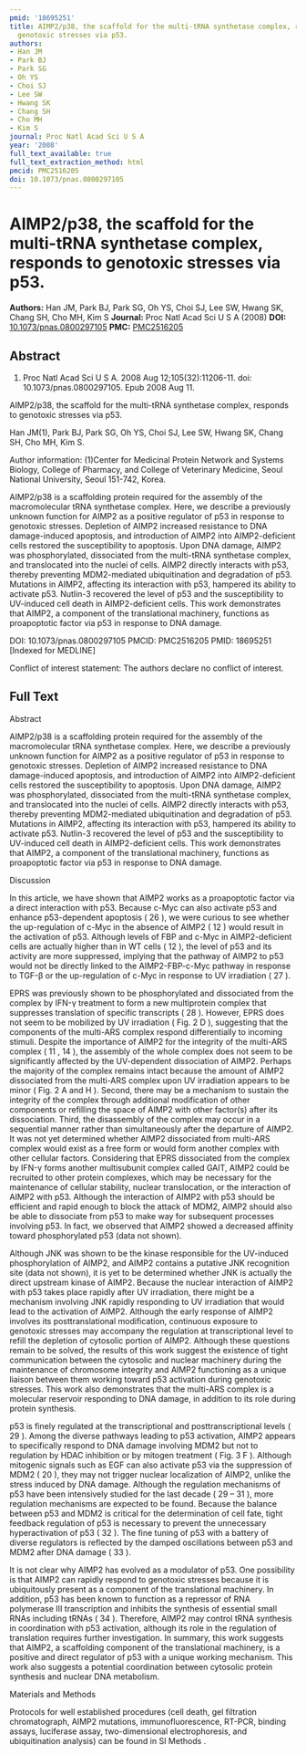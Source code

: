 ```yaml
---
pmid: '18695251'
title: AIMP2/p38, the scaffold for the multi-tRNA synthetase complex, responds to
  genotoxic stresses via p53.
authors:
- Han JM
- Park BJ
- Park SG
- Oh YS
- Choi SJ
- Lee SW
- Hwang SK
- Chang SH
- Cho MH
- Kim S
journal: Proc Natl Acad Sci U S A
year: '2008'
full_text_available: true
full_text_extraction_method: html
pmcid: PMC2516205
doi: 10.1073/pnas.0800297105
---
```


# AIMP2/p38, the scaffold for the multi-tRNA synthetase complex, responds to genotoxic stresses via p53.
**Authors:** Han JM, Park BJ, Park SG, Oh YS, Choi SJ, Lee SW, Hwang SK, Chang SH, Cho MH, Kim S
**Journal:** Proc Natl Acad Sci U S A (2008)
**DOI:** [10.1073/pnas.0800297105](https://doi.org/10.1073/pnas.0800297105)
**PMC:** [PMC2516205](https://www.ncbi.nlm.nih.gov/pmc/articles/PMC2516205/)

## Abstract

1. Proc Natl Acad Sci U S A. 2008 Aug 12;105(32):11206-11. doi: 
10.1073/pnas.0800297105. Epub 2008 Aug 11.

AIMP2/p38, the scaffold for the multi-tRNA synthetase complex, responds to 
genotoxic stresses via p53.

Han JM(1), Park BJ, Park SG, Oh YS, Choi SJ, Lee SW, Hwang SK, Chang SH, Cho MH, 
Kim S.

Author information:
(1)Center for Medicinal Protein Network and Systems Biology, College of 
Pharmacy, and College of Veterinary Medicine, Seoul National University, Seoul 
151-742, Korea.

AIMP2/p38 is a scaffolding protein required for the assembly of the 
macromolecular tRNA synthetase complex. Here, we describe a previously unknown 
function for AIMP2 as a positive regulator of p53 in response to genotoxic 
stresses. Depletion of AIMP2 increased resistance to DNA damage-induced 
apoptosis, and introduction of AIMP2 into AIMP2-deficient cells restored the 
susceptibility to apoptosis. Upon DNA damage, AIMP2 was phosphorylated, 
dissociated from the multi-tRNA synthetase complex, and translocated into the 
nuclei of cells. AIMP2 directly interacts with p53, thereby preventing 
MDM2-mediated ubiquitination and degradation of p53. Mutations in AIMP2, 
affecting its interaction with p53, hampered its ability to activate p53. 
Nutlin-3 recovered the level of p53 and the susceptibility to UV-induced cell 
death in AIMP2-deficient cells. This work demonstrates that AIMP2, a component 
of the translational machinery, functions as proapoptotic factor via p53 in 
response to DNA damage.

DOI: 10.1073/pnas.0800297105
PMCID: PMC2516205
PMID: 18695251 [Indexed for MEDLINE]

Conflict of interest statement: The authors declare no conflict of interest.

## Full Text

Abstract

AIMP2/p38 is a scaffolding protein required for the assembly of the macromolecular tRNA synthetase complex. Here, we describe a previously unknown function for AIMP2 as a positive regulator of p53 in response to genotoxic stresses. Depletion of AIMP2 increased resistance to DNA damage-induced apoptosis, and introduction of AIMP2 into AIMP2-deficient cells restored the susceptibility to apoptosis. Upon DNA damage, AIMP2 was phosphorylated, dissociated from the multi-tRNA synthetase complex, and translocated into the nuclei of cells. AIMP2 directly interacts with p53, thereby preventing MDM2-mediated ubiquitination and degradation of p53. Mutations in AIMP2, affecting its interaction with p53, hampered its ability to activate p53. Nutlin-3 recovered the level of p53 and the susceptibility to UV-induced cell death in AIMP2-deficient cells. This work demonstrates that AIMP2, a component of the translational machinery, functions as proapoptotic factor via p53 in response to DNA damage.

Discussion

In this article, we have shown that AIMP2 works as a proapoptotic factor via a direct interaction with p53. Because c-Myc can also activate p53 and enhance p53-dependent apoptosis ( 26 ), we were curious to see whether the up-regulation of c-Myc in the absence of AIMP2 ( 12 ) would result in the activation of p53. Although levels of FBP and c-Myc in AIMP2-deficient cells are actually higher than in WT cells ( 12 ), the level of p53 and its activity are more suppressed, implying that the pathway of AIMP2 to p53 would not be directly linked to the AIMP2-FBP-c-Myc pathway in response to TGF-β or the up-regulation of c-Myc in response to UV irradiation ( 27 ).

EPRS was previously shown to be phosphorylated and dissociated from the complex by IFN-γ treatment to form a new multiprotein complex that suppresses translation of specific transcripts ( 28 ). However, EPRS does not seem to be mobilized by UV irradiation ( Fig. 2 D ), suggesting that the components of the multi-ARS complex respond differentially to incoming stimuli. Despite the importance of AIMP2 for the integrity of the multi-ARS complex ( 11 , 14 ), the assembly of the whole complex does not seem to be significantly affected by the UV-dependent dissociation of AIMP2. Perhaps the majority of the complex remains intact because the amount of AIMP2 dissociated from the multi-ARS complex upon UV irradiation appears to be minor ( Fig. 2 A and H ). Second, there may be a mechanism to sustain the integrity of the complex through additional modification of other components or refilling the space of AIMP2 with other factor(s) after its dissociation. Third, the disassembly of the complex may occur in a sequential manner rather than simultaneously after the departure of AIMP2. It was not yet determined whether AIMP2 dissociated from multi-ARS complex would exist as a free form or would form another complex with other cellular factors. Considering that EPRS dissociated from the complex by IFN-γ forms another multisubunit complex called GAIT, AIMP2 could be recruited to other protein complexes, which may be necessary for the maintenance of cellular stability, nuclear translocation, or the interaction of AIMP2 with p53. Although the interaction of AIMP2 with p53 should be efficient and rapid enough to block the attack of MDM2, AIMP2 should also be able to dissociate from p53 to make way for subsequent processes involving p53. In fact, we observed that AIMP2 showed a decreased affinity toward phosphorylated p53 (data not shown).

Although JNK was shown to be the kinase responsible for the UV-induced phosphorylation of AIMP2, and AIMP2 contains a putative JNK recognition site (data not shown), it is yet to be determined whether JNK is actually the direct upstream kinase of AIMP2. Because the nuclear interaction of AIMP2 with p53 takes place rapidly after UV irradiation, there might be a mechanism involving JNK rapidly responding to UV irradiation that would lead to the activation of AIMP2. Although the early response of AIMP2 involves its posttranslational modification, continuous exposure to genotoxic stresses may accompany the regulation at transcriptional level to refill the depletion of cytosolic portion of AIMP2. Although these questions remain to be solved, the results of this work suggest the existence of tight communication between the cytosolic and nuclear machinery during the maintenance of chromosome integrity and AIMP2 functioning as a unique liaison between them working toward p53 activation during genotoxic stresses. This work also demonstrates that the multi-ARS complex is a molecular reservoir responding to DNA damage, in addition to its role during protein synthesis.

p53 is finely regulated at the transcriptional and posttranscriptional levels ( 29 ). Among the diverse pathways leading to p53 activation, AIMP2 appears to specifically respond to DNA damage involving MDM2 but not to regulation by HDAC inhibition or by mitogen treatment ( Fig. 3 F ). Although mitogenic signals such as EGF can also activate p53 via the suppression of MDM2 ( 20 ), they may not trigger nuclear localization of AIMP2, unlike the stress induced by DNA damage. Although the regulation mechanisms of p53 have been intensively studied for the last decade ( 29 – 31 ), more regulation mechanisms are expected to be found. Because the balance between p53 and MDM2 is critical for the determination of cell fate, tight feedback regulation of p53 is necessary to prevent the unnecessary hyperactivation of p53 ( 32 ). The fine tuning of p53 with a battery of diverse regulators is reflected by the damped oscillations between p53 and MDM2 after DNA damage ( 33 ).

It is not clear why AIMP2 has evolved as a modulator of p53. One possibility is that AIMP2 can rapidly respond to genotoxic stresses because it is ubiquitously present as a component of the translational machinery. In addition, p53 has been known to function as a repressor of RNA polymerase III transcription and inhibits the synthesis of essential small RNAs including tRNAs ( 34 ). Therefore, AIMP2 may control tRNA synthesis in coordination with p53 activation, although its role in the regulation of translation requires further investigation. In summary, this work suggests that AIMP2, a scaffolding component of the translational machinery, is a positive and direct regulator of p53 with a unique working mechanism. This work also suggests a potential coordination between cytosolic protein synthesis and nuclear DNA metabolism.

Materials and Methods

Protocols for well established procedures (cell death, gel filtration chromatograph, AIMP2 mutations, immunofluorescence, RT-PCR, binding assays, luciferase assay, two-dimensional electrophoresis, and ubiquitination analysis) can be found in SI Methods .
